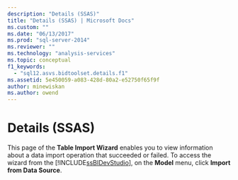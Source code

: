 ```yaml
---
description: "Details (SSAS)"
title: "Details (SSAS) | Microsoft Docs"
ms.custom: ""
ms.date: "06/13/2017"
ms.prod: "sql-server-2014"
ms.reviewer: ""
ms.technology: "analysis-services"
ms.topic: conceptual
f1_keywords: 
  - "sql12.asvs.bidtoolset.details.f1"
ms.assetid: 5e450059-a083-428d-80a2-e52750f65f9f
author: minewiskan
ms.author: owend
---
```

# Details (SSAS)
  This page of the **Table Import Wizard** enables you to view information about a data import operation that succeeded or failed. To access the wizard from the [!INCLUDE[ssBIDevStudio](../includes/ssbidevstudio-md.md)], on the **Model** menu, click **Import from Data Source**.  
  
  

